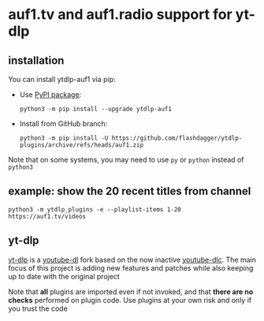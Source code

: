 # auf1.tv and auf1.radio support for yt-dlp

## installation

You can install ytdlp-auf1 via pip:

* Use [PyPI package](https://pypi.org/project/yt-dlp):

  `python3 -m pip install --upgrade ytdlp-auf1`
* Install from GitHub branch:

  `python3 -m pip install -U https://github.com/flashdagger/ytdlp-plugins/archive/refs/heads/auf1.zip`

Note that on some systems, you may need to use `py` or `python` instead of `python3`

## example: show the 20 recent titles from channel

`python3 -m ytdlp_plugins -e --playlist-items 1-20 https://auf1.tv/videos`

## yt-dlp

[yt-dlp](https://github.com/yt-dlp/yt-dlp) is a [youtube-dl](https://github.com/ytdl-org/youtube-dl) fork based on the now
inactive [youtube-dlc](https://github.com/blackjack4494/yt-dlc). The main focus of this project is adding new features
and patches while also keeping up to date with the original project

Note that **all** plugins are imported even if not invoked, and that **there are no checks** performed on plugin code.
Use plugins at your own risk and only if you trust the code

